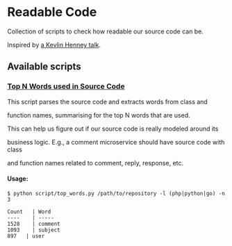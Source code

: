 # Readable Code

Collection of scripts to check how readable our source code can be.

Inspired by [a Kevlin Henney talk]().

## Available scripts

### [Top N Words used in Source Code](scripts/top_words.py)

This script parses the source code and extracts words from class and

function names, summarising for the top N words that are used.

This can help us figure out if our source code is really modeled around its

business logic. E.g., a comment microservice should have source code with class

and function names related to comment, reply, response, etc.

#### Usage:

```
$ python script/top_words.py /path/to/repository -l (php|python|go) -n 3

Count	| Word
----	| -----
1528	| comment
1093	| subject
897	  | user

```
